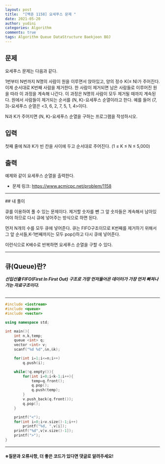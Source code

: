 ```yaml
---
layout: post
title:  "[백준 1158] 요세푸스 문제 "
date: 2021-05-20
author: yudini
categories: Algorithm
comments: true
tags: Algorithm Queue DataStructure Baekjoon BOJ
---
```


## 문제

요세푸스 문제는 다음과 같다.

1번부터 N번까지 N명의 사람이 원을 이루면서 앉아있고, 양의 정수 K(≤ N)가 주어진다. 이제 순서대로 K번째 사람을 제거한다. 한 사람이 제거되면 남은 사람들로 이루어진 원을 따라 이 과정을 계속해 나간다. 이 과정은 N명의 사람이 모두 제거될 때까지 계속된다. 원에서 사람들이 제거되는 순서를 (N, K)-요세푸스 순열이라고 한다. 예를 들어 (7, 3)-요세푸스 순열은 <3, 6, 2, 7, 5, 1, 4>이다.

N과 K가 주어지면 (N, K)-요세푸스 순열을 구하는 프로그램을 작성하시오.

## 입력

첫째 줄에 N과 K가 빈 칸을 사이에 두고 순서대로 주어진다. (1 ≤ K ≤ N ≤ 5,000)

## 출력

예제와 같이 요세푸스 순열을 출력한다.

* 문제 링크: <https://www.acmicpc.net/problem/1158>


<hr>
## 내 풀이

큐를 이용하여 풀 수 있는 문제이다. 제거할 숫자를 뺀 그 앞 숫자들은 계속해서 남아있어야 하므로 다시 큐에 넣어주는 방식으로 하면 된다.

먼저 N개의 수를 모두 큐에 넣어준다. 큐는 FIFO구조이므로 K번째를 제거하기 위해서 그 앞 순서들,K-1번째까지는 모두 pop()하고 다시 큐에 넣어준다.  

이런식으로 K배수로 반복하면 요세푸스 순열을 구할 수 있다.

<hr>

## 큐(Queue)란? ##
***선입선출 FIFO(First In First Out) 구조로 가장 먼저들어온 데이터가 가장 먼저 빠져나가는 자료구조이다.*** 
<br>
<br>

<hr>

~~~C++
#include <iostream>
#include <queue>
#include <vector>

using namespace std;

int main(){
    int n,k,temp;
    queue <int> q;                                                 
    vector <int> v;
    scanf("%d %d",&n,&k);

    for(int i=1;i<=n;i++)
        q.push(i);

    while(!q.empty()){
        for(int i=0;i<k-1;i++){
            temp=q.front();
            q.pop();
            q.push(temp);
        }
        v.push_back(q.front());
        q.pop();
    }

    printf("<");
    for(int i=0;i<v.size()-1;i++)
        printf("%d, ",v[i]);
    printf("%d",v[v.size()-1]);
    printf(">");
}


~~~

<hr>


<h4>&#8251;질문과 오류사항, 더 좋은 코드가 있다면 댓글로 알려주세요!</h4>